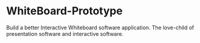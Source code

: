 # WhiteBoard-Prototype
Build a better Interactive Whiteboard software application.
The love-child of presentation software and interactive software.
